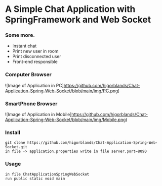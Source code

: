 # A Simple Chat Application with SpringFramework and Web Socket


### Some more.

* Instant chat
* Print new user in room
* Print disconnected user
* Front-end responsible

### Computer Browser 
![Image of Application in PC]https://github.com/higorblands/Chat-Application-Spring-Web-Socket/blob/main/img/PC.png)
### SmartPhone Browser 
![Image of Application in Mobile]https://github.com/higorblands/Chat-Application-Spring-Web-Socket/blob/main/img/Mobile.png)


### Install 

    git clone https://github.com/higorblands/Chat-Application-Spring-Web-Socket.git
    in file -> application.properties write in file server.port=8090
	
### Usage

    in file ChatApplicationSpringWebSocket
    run public static void main
